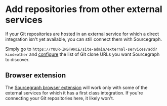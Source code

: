 # Add repositories from other external services

If your Git repositories are hosted in an external service for which a direct integration isn't yet available, you can still connect them with Sourcegraph.

Simply go to `https://YOUR-INSTANCE/site-admin/external-services/add?kind=other` and [configure](https://docs.sourcegraph.com/admin/site_config/all#otherexternalserviceconnection-object) the list of Git clone URLs you want Sourcegraph to discover.

## Browser extension

The [Sourcegraph browser extension](../../integration/browser_extension.md) will work only with some of the external services for which it has a first class integration. If you're connecting your Git repositories here, it likely won't.

